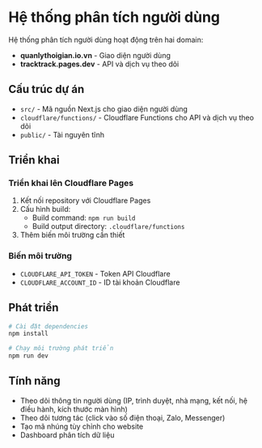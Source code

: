 # Hệ thống phân tích người dùng

Hệ thống phân tích người dùng hoạt động trên hai domain:

- **quanlythoigian.io.vn** - Giao diện người dùng
- **tracktrack.pages.dev** - API và dịch vụ theo dõi

## Cấu trúc dự án

- `src/` - Mã nguồn Next.js cho giao diện người dùng
- `cloudflare/functions/` - Cloudflare Functions cho API và dịch vụ theo dõi
- `public/` - Tài nguyên tĩnh

## Triển khai

### Triển khai lên Cloudflare Pages

1. Kết nối repository với Cloudflare Pages
2. Cấu hình build:
   - Build command: `npm run build`
   - Build output directory: `.cloudflare/functions`
3. Thêm biến môi trường cần thiết

### Biến môi trường

- `CLOUDFLARE_API_TOKEN` - Token API Cloudflare
- `CLOUDFLARE_ACCOUNT_ID` - ID tài khoản Cloudflare

## Phát triển

```bash
# Cài đặt dependencies
npm install

# Chạy môi trường phát triển
npm run dev
```

## Tính năng

- Theo dõi thông tin người dùng (IP, trình duyệt, nhà mạng, kết nối, hệ điều hành, kích thước màn hình)
- Theo dõi tương tác (click vào số điện thoại, Zalo, Messenger)
- Tạo mã nhúng tùy chỉnh cho website
- Dashboard phân tích dữ liệu
